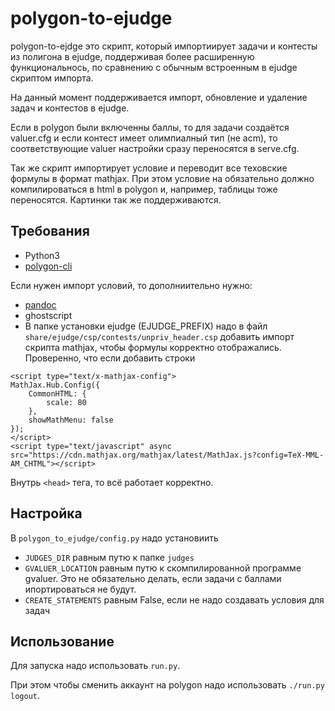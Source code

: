 # polygon-to-ejudge
polygon-to-ejdge это скрипт, который импортиирует задачи и контесты из полигона в ejudge, поддерживая более расширенную функциональнось, по сравнению с обычным встроенным в ejudge скриптом импорта.

На данный момент поддерживается импорт, обновление и удаление задач и контестов в ejudge. 

Если в polygon были включенны баллы, то для задачи создаётся valuer.cfg и если контест имеет олимпиалный тип (не acm), то соответствующие valuer настройки сразу переносятся в serve.cfg.

Так же скрипт импортирует условие и переводит все теховские формулы в формат mathjax. При этом условие на обязательно должно компилироваться в html в polygon и, например, таблицы тоже переносятся. Картинки так же поддерживаются.

## Требования

* Python3
* [polygon-cli](https://github.com/kunyavskiy/polygon-cli)

Если нужен импорт условий, то дополниительно нужно:

* [pandoc](https://pandoc.org/)
* ghostscript
* В папке установки ejudge (EJUDGE_PREFIX) надо в файл `share/ejudge/csp/contests/unpriv_header.csp` добавить импорт скрипта mathjax, чтобы формулы корректно отображались. Проверенно, что если добавить строки

```
<script type="text/x-mathjax-config">
MathJax.Hub.Config({
    CommonHTML: {
        scale: 80
    },
    showMathMenu: false
});
</script>
<script type="text/javascript" async src="https://cdn.mathjax.org/mathjax/latest/MathJax.js?config=TeX-MML-AM_CHTML"></script>
```
Внутрь `<head>` тега, то всё работает корректно.

## Настройка

В `polygon_to_ejudge/config.py` надо установиить
* `JUDGES_DIR` равным путю к папке `judges`
* `GVALUER_LOCATION` равным путю к скомпилированной программе gvaluer. Это не обязательно делать, если задачи с баллами ипортироваться не будут.
* `CREATE_STATEMENTS` равным False, если не надо создавать условия для задач

## Использование

Для запуска надо использовать `run.py`. 

При этом чтобы сменить аккаунт на polygon надо использовать `./run.py logout`.
